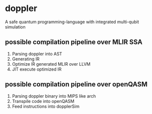 # doppler
A safe quantum programming-language with integrated multi-qubit simulation

## possible compilation pipeline over MLIR SSA

1. Parsing doppler into AST
2. Generating IR
3. Optimize IR generated MLIR over LLVM
4. JIT execute optimized IR

## possible compilation pipeline over openQASM

1. Parsing doppler binary into MIPS like arch
2. Transpile code into openQASM
3. Feed instructions into dopplerSim
